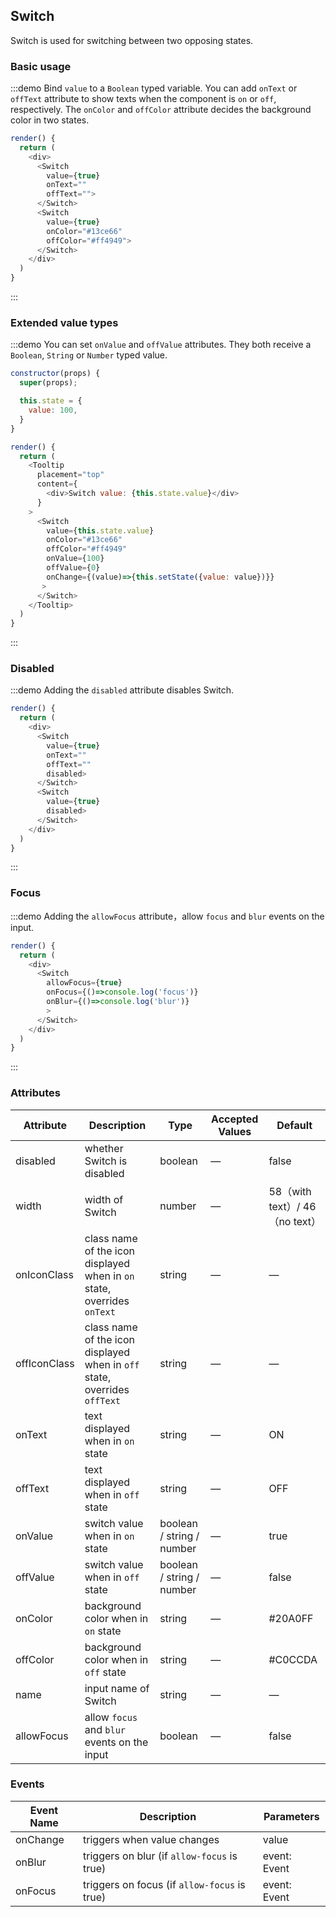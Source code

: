 ## Switch

Switch is used for switching between two opposing states.

### Basic usage

:::demo Bind `value` to a `Boolean` typed variable. You can add `onText` or `offText` attribute to show texts when the component is `on` or `off`, respectively. The `onColor` and `offColor` attribute decides the background color in two states.

```js
render() {
  return (
    <div>
      <Switch
        value={true}
        onText=""
        offText="">
      </Switch>
      <Switch
        value={true}
        onColor="#13ce66"
        offColor="#ff4949">
      </Switch>
    </div>
  )
}
```
:::

### Extended value types

:::demo You can set `onValue` and `offValue` attributes. They both receive a `Boolean`, `String` or `Number` typed value.

```js
constructor(props) {
  super(props);

  this.state = {
    value: 100,
  }
}

render() {
  return (
    <Tooltip
      placement="top"
      content={
        <div>Switch value: {this.state.value}</div>
      }
    >
      <Switch
        value={this.state.value}
        onColor="#13ce66"
        offColor="#ff4949"
        onValue={100}
        offValue={0}
        onChange={(value)=>{this.setState({value: value})}}
       >
      </Switch>
    </Tooltip>
  )
}
```
:::

### Disabled

:::demo Adding the `disabled` attribute disables Switch.

```js
render() {
  return (
    <div>
      <Switch
        value={true}
        onText=""
        offText=""
        disabled>
      </Switch>
      <Switch
        value={true}
        disabled>
      </Switch>
    </div>
  )
}
```
:::

### Focus

:::demo Adding the `allowFocus` attribute，allow `focus` and `blur` events on the input.

```js
render() {
  return (
    <div>
      <Switch
        allowFocus={true}
        onFocus={()=>console.log('focus')}
        onBlur={()=>console.log('blur')}
        >
      </Switch>
    </div>
  )
}
```
:::

### Attributes

| Attribute      | Description    | Type      | Accepted Values     | Default   |
|---------- |-------- |---------- |-------------  |-------- |
| disabled  | whether Switch is disabled    | boolean   | — | false   |
| width  | width of Switch    | number   | — | 58（with text）/ 46（no text） |
| onIconClass  | class name of the icon displayed when in `on` state, overrides `onText`| string   | — | — |
| offIconClass  | class name of the icon displayed when in `off` state, overrides `offText` | string   | — | — |
| onText  | text displayed when in `on` state  | string   | — | ON |
| offText  | text displayed when in `off` state    | string   | — | OFF |
| onValue  | switch value when in `on` state    | boolean / string / number | — | true |
| offValue  | switch value when in `off` state    | boolean / string / number | — | false |
| onColor  | background color when in `on` state   | string   | — | #20A0FF |
| offColor  |background color when in `off` state  | string   | — | #C0CCDA |
| name  | input name of Switch   | string   | — | — |
| allowFocus | allow `focus` and `blur` events on the input | boolean | — | false |

### Events
| Event Name      | Description    | Parameters      |
|---------- |-------- |---------- |
| onChange  | triggers when value changes  | value |
| onBlur  | triggers on blur (if `allow-focus` is true) | event: Event |
| onFocus  | triggers on focus (if `allow-focus` is true) | event: Event |
